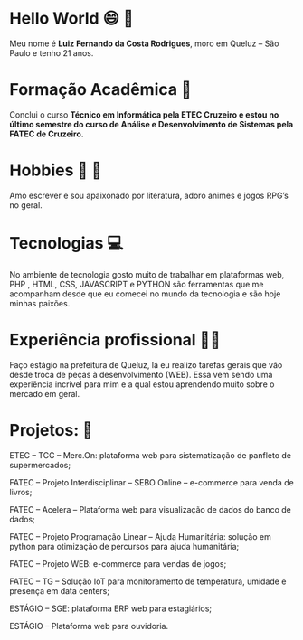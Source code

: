 <h1>Hello World 😄 👋</h1>

Meu nome é <strong>Luiz Fernando da Costa Rodrigues</strong>, moro em Queluz – São Paulo e tenho 21 anos.
<h1>Formação Acadêmica 🏫</h1>
Conclui o curso <strong>Técnico em Informática pela ETEC Cruzeiro e estou no último semestre do curso de Análise e Desenvolvimento de Sistemas pela FATEC de Cruzeiro.</strong>
<h1>Hobbies 🏃 📖</h1>
Amo escrever e sou apaixonado por literatura, adoro animes e jogos RPG’s no geral.
<h1>Tecnologias 💻</h1>
No ambiente de tecnologia gosto muito de trabalhar em plataformas web, PHP <i class="fab fa-php"></i> , HTML, CSS, JAVASCRIPT e PYTHON são ferramentas que me acompanham desde que eu comecei no mundo da tecnologia e são hoje minhas paixões.
<h1>Experiência profissional 👨‍💼</h1>
Faço estágio na prefeitura de Queluz, lá eu realizo tarefas gerais que vão desde troca de peças à desenvolvimento (WEB). Essa vem sendo uma experiência incrível para mim e a qual estou aprendendo muito sobre o mercado em geral. 

<h1>Projetos: 📖</h1>
ETEC – TCC – Merc.On: plataforma web para sistematização de panfleto de supermercados;

FATEC – Projeto Interdisciplinar – SEBO Online – e-commerce para venda de livros;

FATEC – Acelera – Plataforma web para visualização de dados do banco de dados;

FATEC – Projeto Programação Linear – Ajuda Humanitária: solução em python para otimização de percursos para ajuda humanitária;

FATEC – Projeto WEB: e-commerce para vendas de jogos;

FATEC – TG – Solução IoT para monitoramento de temperatura, umidade e presença em data centers;

ESTÁGIO – SGE: plataforma ERP web para estagiários;

ESTÁGIO – Plataforma web para ouvidoria.
